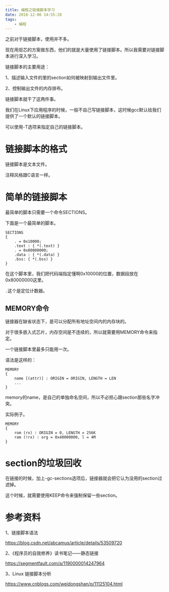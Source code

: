 ```yaml
---
title: 编程之链接脚本学习
date: 2018-12-06 14:55:28
tags:
	- 编程
---
```




之前对于链接脚本，使用并不多。

现在用炬芯的方案做东西，他们的就是大量使用了链接脚本。所以我需要对链接脚本进行深入学习。



链接脚本的主要用途：

1、描述输入文件的里的section如何被映射到输出文件里。

2、控制输出文件的内存排布。

链接脚本就干了这两件事。



我们在Linux下应用程序的时候，一般不自己写链接脚本，这时候gcc默认给我们提供了一个默认的链接脚本。

可以使用-T选项来指定自己的链接脚本。



# 链接脚本的格式

链接脚本是文本文件。

注释风格跟C语言一样。



# 简单的链接脚本

最简单的脚本只需要一个命令SECTIONS。

下面是一个最简单的脚本。

```
SECTIONS 
{
	. = 0x10000;
	.text : { *(.text) }
	. = 0x80000000;
	.data : { *(.data) }
	.bss: { *(.bss) }
}
```

在这个脚本里，我们把代码端指定懂啊0x10000的位置，数据段放在0x80000000这里。

`.`这个是定位计数器。

## MEMORY命令

链接器在缺省状态下，是可以分配所有地址空间内的内存块的。

对于很多嵌入式芯片，内存空间是不连续的，所以就需要用MEMORY命令来指定。

一个链接脚本里最多只能用一次。

语法是这样的：

```
MEMORY 
{
	name [(attr)] : ORIGIN = ORIGIN, LENGTH = LEN
	...
}
```

memory的name，是自己的单独命名空间，所以不必担心跟section那些名字冲突。

实际例子。

```
MEMORY 
{
	rom (rx) : ORIGIN = 0, LENGTH = 256K
	ram (!rx) : org = 0x40000000, l = 4M
}
```



# section的垃圾回收

在链接的时候，加上-gc-sections选项后，链接器就会把它认为没用的section过滤掉。

这个时候，就需要使用KEEP命令来强制保留一些section。





# 参考资料

1、链接脚本语法

https://blog.csdn.net/abcamus/article/details/53509720

2、《程序员的自我修养》读书笔记——静态链接

https://segmentfault.com/a/1190000014247964

3、Linux 链接脚本分析

https://www.cnblogs.com/weidongshan/p/11125104.html